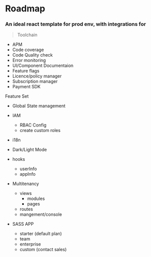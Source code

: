 # Roadmap

### An ideal react template for prod env, with integrations for

> Toolchain

- APM
- Code coverage
- Code Quality check
- Error monitoring
- UI/Component Documentaion
- Feature flags
- Licence/policy manager
- Subscription manager
- Payment SDK

Feature Set

- Global State management
- IAM
  - RBAC Config
  - create custom roles
- i18n
- Dark/Light Mode
- hooks

  - userInfo
  - appInfo

- Multitenancy

  - views
    - modules
    - pages
  - routes
  - mangement/console

- SASS APP
  - starter (default plan)
  - team
  - enterprise
  - custom (contact sales)
